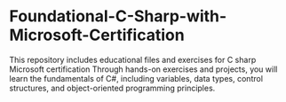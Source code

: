 # Foundational-C-Sharp-with-Microsoft-Certification
This repository includes educational files and exercises for C sharp Microsoft certification
Through hands-on exercises and projects, you will learn the fundamentals of C#, including variables, data types, control structures, and object-oriented programming principles.
